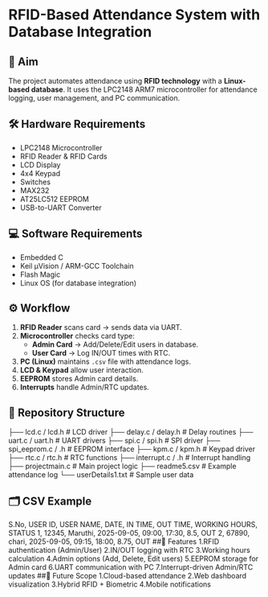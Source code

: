 # RFID-Based Attendance System with Database Integration
## 🎯 Aim
The project automates attendance using **RFID technology** with a **Linux-based database**. It uses the LPC2148 ARM7 microcontroller for attendance logging, user management, and PC communication.
## 🛠️ Hardware Requirements
- LPC2148 Microcontroller  
- RFID Reader & RFID Cards  
- LCD Display  
- 4x4 Keypad  
- Switches  
- MAX232  
- AT25LC512 EEPROM  
- USB-to-UART Converter 
## 💻 Software Requirements
- Embedded C  
- Keil µVision / ARM-GCC Toolchain  
- Flash Magic  
- Linux OS (for database integration)  
## ⚙️ Workflow
1. **RFID Reader** scans card → sends data via UART.  
2. **Microcontroller** checks card type:
   - **Admin Card** → Add/Delete/Edit users in database.  
   - **User Card** → Log IN/OUT times with RTC.  
3. **PC (Linux)** maintains `.csv` file with attendance logs.  
4. **LCD & Keypad** allow user interaction.  
5. **EEPROM** stores Admin card details.  
6. **Interrupts** handle Admin/RTC updates.  
## 📂 Repository Structure
├── lcd.c / lcd.h # LCD driver
├── delay.c / delay.h # Delay routines
├── uart.c / uart.h # UART drivers
├── spi.c / spi.h # SPI driver
├── spi_eeprom.c / .h # EEPROM interface
├── kpm.c / kpm.h # Keypad driver
├── rtc.c / rtc.h # RTC functions
├── interrupt.c / .h # Interrupt handling
├── projectmain.c # Main project logic
├── readme5.csv # Example attendance log
└── userDetails1.txt # Sample user data
## 🗂️ CSV Example
S.No, USER ID, USER NAME, DATE, IN TIME, OUT TIME, WORKING HOURS, STATUS
1, 12345, Maruthi, 2025-09-05, 09:00, 17:30, 8.5, OUT
2, 67890, chari, 2025-09-05, 09:15, 18:00, 8.75, OUT
##🚀 Features
   1.RFID authentication (Admin/User)
   2.IN/OUT logging with RTC
   3.Working hours calculation
   4.Admin options (Add, Delete, Edit users)
   5.EEPROM storage for Admin card
   6.UART communication with PC
   7.Interrupt-driven Admin/RTC updates
##🔮 Future Scope
1.Cloud-based attendance
2.Web dashboard visualization
3.Hybrid RFID + Biometric
4.Mobile notifications

